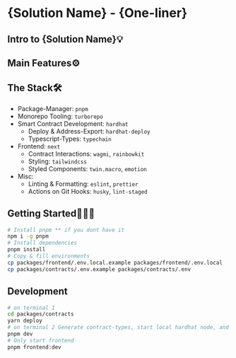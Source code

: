 # {Solution Name} - {One-liner}

## **Intro to {Solution Name}💡**

## **Main Features⚙️**

## The Stack🛠

- Package-Manager: `pnpm`
- Monorepo Tooling: `turborepo`
- Smart Contract Development: `hardhat`
  - Deploy & Address-Export: `hardhat-deploy`
  - Typescript-Types: `typechain`
- Frontend: `next`
  - Contract Interactions: `wagmi`, `rainbowkit`
  - Styling: `tailwindcss`
  - Styled Components: `twin.macro`, `emotion`
- Misc:
  - Linting & Formatting: `eslint`, `prettier`
  - Actions on Git Hooks: `husky`, `lint-staged`

## Getting Started🏃🏽‍♂️

```bash
# Install pnpm ** if you dont have it
npm i -g pnpm
# Install dependencies
pnpm install
# Copy & fill environments
cp packages/frontend/.env.local.example packages/frontend/.env.local
cp packages/contracts/.env.example packages/contracts/.env
```

## Development

```bash
# on terminal 1 
cd packages/contracts
yarn deploy
# on terminal 2 Generate contract-types, start local hardhat node, and start frontend with turborepo
pnpm dev
# Only start frontend
pnpm frontend:dev
```
